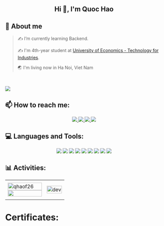 <!-- <img align="left" width="400" src="https://github.githubassets.com/images/modules/profile/profile-first-repo.svg" /> -->


<h2 align="center">Hi 👋, I'm Quoc Hao</h2>
<!--<p align="center">
  <h3 align="center">Java Backend Developer from Viet Nam</h3>
</p>-->

## 💫 About me

> ✍ I’m currently learning Backend.
> 
> ✍ I'm 4th-year student at [University of Economics - Technology for Industries](https://uneti.edu.vn/).
>
> 🌏 I'm living now in Ha Noi, Viet Nam
<br />

![](https://komarev.com/ghpvc/?username=qhaof26&style=flat-square)

## 📫 How to reach me:

<p align="center">
  <a href="https://www.linkedin.com/in/quoc-hao-738261322/" target="_blank">
    <img src="https://img.icons8.com/?size=70&id=xuvGCOXi8Wyg&format=png&color=000000"/>
  </a>
  <a href="https://github.com/qhaof26" alt="Github">
    <img src="https://img.icons8.com/?size=70&id=62856&format=png&color=000000"/>
  </a> 
  <a href="mailto:qhaofdev@gmail.com" alt="Email">
    <img src="https://img.icons8.com/?size=70&id=P7UIlhbpWzZm&format=png&color=000000"/>
  </a>
    <a href="https://www.facebook.com/gqhaof" alt="Facebook">
    <img src="https://img.icons8.com/?size=70&id=118497&format=png&color=000000" target="_blank" />
  </a> 
</p>

## 💻 Languages and Tools:
<p align="center"> 
  <img src="https://img.icons8.com/?size=70&id=40669&format=png&color=000000"/>
  <img src="https://img.icons8.com/?size=70&id=13679&format=png&color=000000"/>
  <img src="https://img.icons8.com/?size=70&id=90519&format=png&color=000000"/>
  <img src="https://img.icons8.com/?size=70&id=j9DnICNnlhGk&format=png&color=000000"/>
  <img src="https://img.icons8.com/?size=70&id=UFXRpPFebwa2&format=png&color=000000"/>
  <img src="https://img.icons8.com/?size=70&id=20906&format=png&color=000000"/>
  <img src="https://img.icons8.com/?size=70&id=9OGIyU8hrxW5&format=png&color=000000"/>
  <img src="https://img.icons8.com/?size=70&id=61466&format=png&color=000000"/>
  <img src="https://img.icons8.com/?size=70&id=QEQQKirln6Tf&format=png&color=000000"/>
</p>

## 📊 Activities:

<table style="width:100%;">
  <tr>
    <td>
      <img src="https://github-readme-stats.vercel.app/api/top-langs/?username=qhaof26&bg_color=FFFFFF00&text_color=179fa3&layout=compact&hide=CSS&langs_count=10" alt="qhaof26" width="100%"/>
      <img src="https://github-readme-stats.vercel.app/api?username=qhaof26" width="100%"/>
    </td>
    <td>
      <p align="center"> 
        <img src="https://cdn.dribbble.com/users/1059583/screenshots/4171367/coding-freak.gif" alt="dev" width="100%"/>
      </p>
    </td>
  </tr>
</table>

# Certificates:
